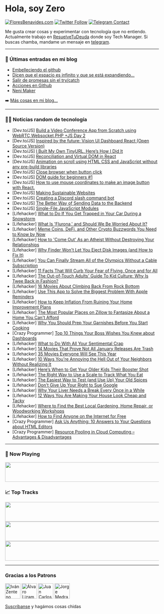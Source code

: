 # Hola, soy Zero

[![FloresBenavides.com](https://img.shields.io/website?down_message=oops&label=MiBlog&style=for-the-badge&up_message=online&url=https%3A%2F%2Ffloresbenavides.com)](https://floresbenavides.com) [![Twitter Follow](https://img.shields.io/twitter/follow/ZeroDragon?color=%231DA1F2&label=Follow&logo=twitter&logoColor=ffffff&style=for-the-badge)](https://twitter.com/zerodragon) [![Telegram Contact](https://img.shields.io/badge/escr%C3%ADbeme-ZeroDragon-%2326A5E4?style=for-the-badge&logo=telegram)](https://t.me/zerodragon)

Me gusta crear cosas y experimentar con tecnología que no entiendo.
Actualmente trabajo en [ResuelveTuDeuda](http://github.com/resuelve) donde soy Tech Manager.
Si buscas chamba, mandame un mensaje en [telegram](https://t.me/zerodragon).

---

### 📕 Últimas entradas en mi blog
<!-- BLOG-POST-LIST:START -->
- [Embelleciendo el github](https://floresbenavides.com/embelleciendo-el-github/)
- [Dicen que el espacio es infinito y que se está expandiendo…](https://floresbenavides.com/dicen-que-el-espacio-es-infinito-y-que-se-esta-expandiendo/)
- [Salir de promesas sin el try/catch](https://floresbenavides.com/salir-de-promesas-sin-el-try-catch/)
- [Acciones en Github](https://floresbenavides.com/acciones-en-github/)
- [Neni Maker](https://floresbenavides.com/neni-maker/)
<!-- BLOG-POST-LIST:END -->

➡️ [Más cosas en mi blog...](https://floresbenavides.com)

---

### 👨‍💻 Noticias random de tecnología
<!-- TECH-POSTS:START -->
- [Dev.to/JS] [Build a Video Conference App from Scratch using WebRTC,Websocket,PHP +JS Day 2](https://dev.to/benpobi/build-a-video-conference-app-from-scratch-using-webrtcwebsocketphp-js-day-2-1bma)
- [Dev.to/JS] [Inspired by the future: Vision UI Dashboard React &lpar;Open Source Version&rpar;](https://dev.to/fredy/inspired-by-the-future-vision-ui-dashboard-react-open-source-version-5aj6)
- [Dev.to/JS] [I Built My Own TinyURL. Here’s How I Did It](https://dev.to/jerrynsh/i-built-my-own-tinyurl-heres-how-i-did-it-11ah)
- [Dev.to/JS] [Reconciliation and Virtual DOM in React](https://dev.to/amitthakur11/reconciliation-and-virtual-dom-in-react-h69)
- [Dev.to/JS] [Animation on scroll using HTML CSS and JavaScript without any pre-build libraries](https://dev.to/harshkain/animation-on-scroll-using-html-css-and-javascript-without-any-pre-build-libraries-9jo)
- [Dev.to/JS] [Close browser when button click](https://dev.to/aamien97/close-browser-when-button-click-5cgd)
- [Dev.to/JS] [DOM guide for beginners  #1](https://dev.to/himanshupal0001/dom-guide-for-beginners-1-2k63)
- [Dev.to/JS] [How to use mouse coordinates to make an image button with React.](https://dev.to/sirdigo/how-to-use-mouse-coordinates-to-make-an-image-button-with-react-5fmb)
- [Dev.to/JS] [Making Sustainable Websites](https://dev.to/sharma2288/making-sustainable-websites-4h21)
- [Dev.to/JS] [Creating a Discord slash command bot](https://dev.to/dailydevtips1/creating-a-discord-slash-command-bot-1g7i)
- [Dev.to/JS] [The Better Way of Sending Data to the Backend](https://dev.to/manas_dev/the-better-way-of-sending-data-to-the-backend-bdp)
- [Dev.to/JS] [Single-File JavaScript Modules](https://dev.to/tythos/single-file-javascript-modules-7aj)
- [Lifehacker] [What to Do If You Get Trapped in Your Car During a Snowstorm](https://lifehacker.com/what-to-do-if-you-get-trapped-in-your-car-during-a-snow-1848322696)
- [Lifehacker] [What Is &#39;Flurona,&#39; and Should We Be Worried About It?](https://lifehacker.com/what-is-flurona-and-should-we-be-worried-about-it-1848320894)
- [Lifehacker] [Meme Coins, DeFi, and Other Crypto Buzzwords You Need to Know by Now](https://lifehacker.com/meme-coins-defi-and-other-crypto-buzzwords-you-need-t-1848320770)
- [Lifehacker] [How to &#39;Come Out&#39; As an Atheist Without Destroying Your Relationships](https://lifehacker.com/how-to-come-out-as-an-atheist-without-destroying-your-r-1848313516)
- [Lifehacker] [Why Finder Won&#39;t Let You Eject Disk Images &lpar;and How to Fix It&rpar;](https://lifehacker.com/why-finder-wont-let-you-eject-disk-images-and-how-to-f-1848320523)
- [Lifehacker] [You Can Finally Stream All of the Olympics Without a Cable Subscription](https://lifehacker.com/you-can-finally-stream-all-of-the-olympics-without-a-ca-1848321129)
- [Lifehacker] [11 Facts That Will Curb Your Fear of Flying, Once and for All](https://lifehacker.com/11-facts-that-will-curb-your-fear-of-flying-once-and-f-1848320513)
- [Lifehacker] [The Out-of-Touch Adults&#39; Guide To Kid Culture: Why Is Twee Back in Fashion?](https://lifehacker.com/the-out-of-touch-adults-guide-to-kid-culture-why-is-tw-1848318777)
- [Lifehacker] [16 Movies About Climbing Back From Rock Bottom](https://lifehacker.com/16-movies-about-climbing-back-from-rock-bottom-1848277465)
- [Lifehacker] [Use This App to Solve the Biggest Problem With Apple Reminders](https://lifehacker.com/use-this-app-to-solve-the-biggest-problem-with-apple-re-1848319244)
- [Lifehacker] [How to Keep Inflation From Ruining Your Home Improvement Plans](https://lifehacker.com/how-to-keep-inflation-from-ruining-your-home-improvemen-1848319022)
- [Lifehacker] [The Most Popular Places on Zillow to Fantasize About a Home You Can&#39;t Afford](https://lifehacker.com/the-most-popular-places-on-zillow-to-fantasize-about-a-1848317022)
- [Lifehacker] [Why You Should Prep Your Garnishes Before You Start Cooking](https://lifehacker.com/why-you-should-prep-your-garnishes-before-you-start-coo-1848315688)
- [Crazy Programmer] [Top 10 Things Your Boss Wishes You Knew about Dashboards](https://www.thecrazyprogrammer.com/2022/01/top-10-things-your-boss-wishes-you-knew-about-dashboards.html)
- [Lifehacker] [What to Do With All Your Sentimental Crap](https://lifehacker.com/what-to-do-with-all-your-sentimental-crap-1848316582)
- [Lifehacker] [14 Movies That Prove Not All January Releases Are Trash](https://lifehacker.com/14-movies-that-prove-not-all-january-releases-are-trash-1848314791)
- [Lifehacker] [35 Movies Everyone Will See This Year](https://lifehacker.com/35-movies-everyone-will-see-this-year-1848310278)
- [Lifehacker] [10 Ways You&#39;re Annoying the Hell Out of Your Neighbors Without Realizing It](https://lifehacker.com/10-ways-youre-annoying-the-hell-out-of-your-neighbors-w-1848314337)
- [Lifehacker] [Here’s When to Get Your Older Kids Their Booster Shot](https://lifehacker.com/here-s-when-to-get-your-older-kids-their-booster-shot-1848313883)
- [Lifehacker] [The Right Way to Use a Scale to Track What You Eat](https://lifehacker.com/the-right-way-to-use-a-scale-to-track-what-you-eat-1848314496)
- [Lifehacker] [The Easiest Way to Test &lpar;and Use Up&rpar; Your Old Spices](https://lifehacker.com/the-easiest-way-to-test-and-use-up-your-old-spices-1848311310)
- [Lifehacker] [Don&#39;t Give Up Your Right to Sue Google](https://lifehacker.com/dont-give-up-your-right-to-sue-google-1848313515)
- [Lifehacker] [Why Your Liver Needs a Break Every Once in a While](https://lifehacker.com/why-your-liver-needs-a-break-every-once-in-a-while-1848312163)
- [Lifehacker] [12 Ways You Are Making Your House Look Cheap and Tacky](https://lifehacker.com/12-ways-you-are-making-your-house-look-cheap-and-tacky-1848310718)
- [Lifehacker] [Where to Find the Best Local Gardening, Home Repair, or Woodworking Workshops](https://lifehacker.com/where-to-find-the-best-local-gardening-home-repair-or-1848312050)
- [Lifehacker] [How to Find Anyone on the Internet for Free](https://lifehacker.com/how-to-find-anyone-on-the-internet-for-free-1848312948)
- [Crazy Programmer] [Ask Us Anything: 10 Answers to Your Questions about HTML Editors](https://www.thecrazyprogrammer.com/2022/01/10-answers-to-your-questions-about-html-editors.html)
- [Crazy Programmer] [Resource Pooling in Cloud Computing – Advantages &amp; Disadvantages](https://www.thecrazyprogrammer.com/2022/01/resource-pooling-in-cloud-computing.html)<!-- TECH-POSTS:END -->

---

### 🎵 Now Playing
<a href="https://spotify-now-playing-dun.vercel.app/now-playing?open"><img src="https://spotify-now-playing-dun.vercel.app/now-playing" width="540" height="64"></a>

### 📈 Top Tracks
<a href="https://spotify-now-playing-dun.vercel.app/top-tracks?i=1&open"><img src="https://spotify-now-playing-dun.vercel.app/top-tracks?i=1" width="540" height="64"></a>
<a href="https://spotify-now-playing-dun.vercel.app/top-tracks?i=2&open"><img src="https://spotify-now-playing-dun.vercel.app/top-tracks?i=2" width="540" height="64"></a>
<a href="https://spotify-now-playing-dun.vercel.app/top-tracks?i=3&open"><img src="https://spotify-now-playing-dun.vercel.app/top-tracks?i=3" width="540" height="64"></a>

---

### Gracias a los Patrons
[<img src="https://avatars.githubusercontent.com/u/243380?v=4" alt="Iván Zenteno" width="50px">](https://github.com/k001) [<img src="https://avatars.githubusercontent.com/u/19955639?v=4" alt="Álvaro Lizama" width="50px">](https://github.com/alvarolizama) [<img src="https://avatars.githubusercontent.com/u/2718753?v=4" alt="Juan Carlos Ruiz" width="50px">](https://github.com/JuanCrg90) [<img src="https://avatars.githubusercontent.com/u/37025?v=4" alt="Jorge Medrano" width="50px">](https://github.com/h1pp1e) 

[Suscríbanse](https://www.patreon.com/zerodragon) y hagámos cosas chidas
